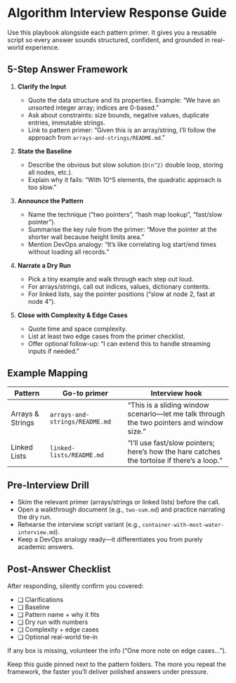 # Algorithm Interview Response Guide

Use this playbook alongside each pattern primer. It gives you a reusable script so every answer sounds structured, confident, and grounded in real-world experience.

## 5-Step Answer Framework

1. **Clarify the Input**
   - Quote the data structure and its properties. Example: “We have an unsorted integer array; indices are 0-based.”
   - Ask about constraints: size bounds, negative values, duplicate entries, immutable strings.
   - Link to pattern primer: “Given this is an array/string, I’ll follow the approach from `arrays-and-strings/README.md`.”

2. **State the Baseline**
   - Describe the obvious but slow solution (`O(n^2)` double loop, storing all nodes, etc.).
   - Explain why it fails: “With 10^5 elements, the quadratic approach is too slow.”

3. **Announce the Pattern**
   - Name the technique (“two pointers”, “hash map lookup”, “fast/slow pointer”).
   - Summarise the key rule from the primer: “Move the pointer at the shorter wall because height limits area.”
   - Mention DevOps analogy: “It’s like correlating log start/end times without loading all records.”

4. **Narrate a Dry Run**
   - Pick a tiny example and walk through each step out loud.
   - For arrays/strings, call out indices, values, dictionary contents.
   - For linked lists, say the pointer positions (“slow at node 2, fast at node 4”).

5. **Close with Complexity & Edge Cases**
   - Quote time and space complexity.
   - List at least two edge cases from the primer checklist.
   - Offer optional follow-up: “I can extend this to handle streaming inputs if needed.”

## Example Mapping

| Pattern          | Go-to primer                   | Interview hook                                                                             |
| ---------------- | ------------------------------ | ------------------------------------------------------------------------------------------ |
| Arrays & Strings | `arrays-and-strings/README.md` | “This is a sliding window scenario—let me talk through the two pointers and window size.”  |
| Linked Lists     | `linked-lists/README.md`       | “I’ll use fast/slow pointers; here’s how the hare catches the tortoise if there’s a loop.” |

## Pre-Interview Drill

- Skim the relevant primer (arrays/strings or linked lists) before the call.
- Open a walkthrough document (e.g., `two-sum.md`) and practice narrating the dry run.
- Rehearse the interview script variant (e.g., `container-with-most-water-interview.md`).
- Keep a DevOps analogy ready—it differentiates you from purely academic answers.

## Post-Answer Checklist

After responding, silently confirm you covered:

- ❑ Clarifications
- ❑ Baseline
- ❑ Pattern name + why it fits
- ❑ Dry run with numbers
- ❑ Complexity + edge cases
- ❑ Optional real-world tie-in

If any box is missing, volunteer the info (“One more note on edge cases…”).

Keep this guide pinned next to the pattern folders. The more you repeat the framework, the faster you’ll deliver polished answers under pressure.
